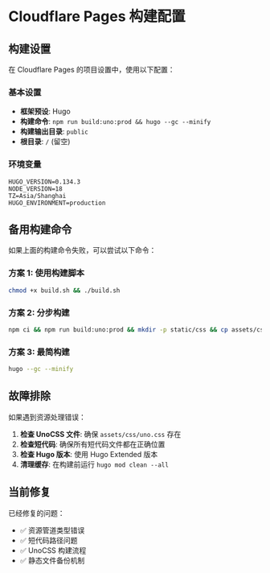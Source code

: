 # Cloudflare Pages 构建配置

## 构建设置

在 Cloudflare Pages 的项目设置中，使用以下配置：

### 基本设置
- **框架预设**: Hugo
- **构建命令**: `npm run build:uno:prod && hugo --gc --minify`
- **构建输出目录**: `public`
- **根目录**: `/` (留空)

### 环境变量
```
HUGO_VERSION=0.134.3
NODE_VERSION=18
TZ=Asia/Shanghai
HUGO_ENVIRONMENT=production
```

## 备用构建命令

如果上面的构建命令失败，可以尝试以下命令：

### 方案 1: 使用构建脚本
```bash
chmod +x build.sh && ./build.sh
```

### 方案 2: 分步构建
```bash
npm ci && npm run build:uno:prod && mkdir -p static/css && cp assets/css/uno.css static/css/uno.css && hugo --gc --minify --cleanDestinationDir
```

### 方案 3: 最简构建
```bash
hugo --gc --minify
```

## 故障排除

如果遇到资源处理错误：

1. **检查 UnoCSS 文件**: 确保 `assets/css/uno.css` 存在
2. **检查短代码**: 确保所有短代码文件都在正确位置
3. **检查 Hugo 版本**: 使用 Hugo Extended 版本
4. **清理缓存**: 在构建前运行 `hugo mod clean --all`

## 当前修复

已经修复的问题：
- ✅ 资源管道类型错误
- ✅ 短代码路径问题  
- ✅ UnoCSS 构建流程
- ✅ 静态文件备份机制